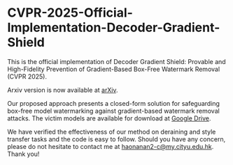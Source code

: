 # CVPR-2025-Official-Implementation-Decoder-Gradient-Shield
This is the official implementation of Decoder Gradient Shield: Provable and High-Fidelity Prevention of Gradient-Based Box-Free Watermark Removal (CVPR 2025).

Arxiv version is now available at [arXiv](https://arxiv.org/abs/2502.20924).

Our proposed approach presents a closed-form solution for safeguarding box-free model watermarking against gradient-based watermark removal attacks. The victim models are available for download at [Google Drive]().

We have verified the effectiveness of our method on deraining and style transfer tasks and the code is easy to follow. Should you have any concern, please do not hesitate to contact me at [haonanan2-c@my.cityu.edu.hk](mailto:haonanan2-c@my.cityu.edu.hk). Thank you!
